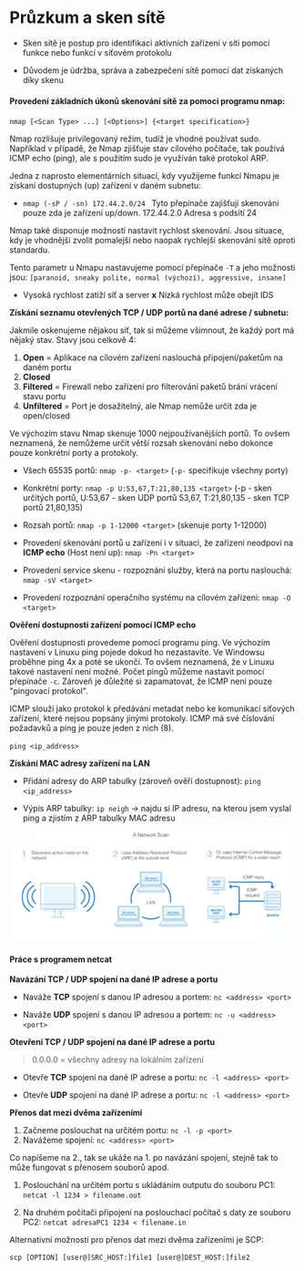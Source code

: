 # Průzkum a sken sítě

-   Sken sítě je postup pro identifikaci aktivních zařízení v síti pomocí funkce nebo funkcí v síťovém protokolu

-   Důvodem je údržba, správa a zabezpečení sítě pomocí dat získaných díky skenu

#### **Provedení základních úkonů skenování sítě za pomoci programu nmap:**

`nmap [<Scan Type> ...] [<Options>] {<target specification>}`



Nmap rozlišuje privilegovaný režim, tudíž je vhodné používat sudo. Například v případě, že Nmap zjišťuje stav cílového počítače, tak používá ICMP echo (ping), ale s použitím sudo je využíván také protokol ARP.

Jedna z naprosto elementárních situací, kdy využijeme funkcí Nmapu je získaní dostupných (up) zařízení v daném subnetu:

-   `nmap (-sP / -sn) 172.44.2.0/24 ` Tyto přepínače zajišťují skenování pouze zda je zařízení up/down. 172.44.2.0 Adresa s podsítí 24



Nmap také disponuje možností nastavit rychlost skenování. Jsou situace, kdy je vhodnější zvolit pomalejší nebo naopak rychlejší skenování sítě oproti standardu.

Tento parametr u Nmapu nastavujeme pomocí přepínače `-T` a jeho možnosti jsou: `[paranoid, sneaky polite, normal (výchozí), aggressive, insane]`

- Vysoká rychlost zatíží síť a server **x** Nízká rychlost může obejít IDS



**Získání seznamu otevřených TCP / UDP portů na dané adrese / subnetu:**

Jakmile oskenujeme nějakou síť, tak si můžeme všimnout, že každý port má nějaký stav. Stavy jsou celkově 4:

1. **Open** = Aplikace na cílovém zařízení naslouchá připojení/paketům na daném portu
2. **Closed** 
3. **Filtered** = Firewall nebo zařízení pro filterování paketů brání vrácení stavu portu
4. **Unfiltered** = Port je dosažitelný, ale Nmap nemůže určit zda je open/closed



Ve výchozím stavu Nmap skenuje 1000 nejpoužívanějších portů. To ovšem neznamená, že nemůžeme určit větší rozsah skenování nebo dokonce pouze konkrétní porty a protokoly.

-   Všech 65535 portů: `nmap -p- <target>` (`-p-` specifikuje všechny porty)

-   Konkrétní porty: `nmap -p U:53,67,T:21,80,135 <target>` (-p - sken určitých portů, U:53,67 - sken UDP portů 53,67, T:21,80,135 - sken TCP portů 21,80,135)

-   Rozsah portů: `nmap -p 1-12000 <target>` (skenuje porty 1-12000)

-   Provedení skenování portů u zařízení i v situaci, že zařízení neodpoví na **ICMP echo** (Host není up): `nmap -Pn <target>` 

-   Provedení service skenu - rozpoznání služby, která na portu naslouchá: `nmap -sV <target>`

-   Provedení rozpoznání operačního systému na cílovém zařízení: `nmap -O <target>`



**Ověření dostupnosti zařízení pomocí ICMP echo**

Ověření dostupnosti provedeme pomocí programu ping. Ve výchozím nastavení v Linuxu ping pojede dokud ho nezastavíte. Ve Windowsu proběhne ping 4x a poté se ukončí. To ovšem neznamená, že v Linuxu takové nastavení není možné. Počet pingů můžeme nastavit pomocí přepínače `-c`. Zároveň je důležité si zapamatovat, že ICMP není pouze "pingovací protokol".

ICMP slouží jako protokol k předávání metadat nebo ke komunikací síťových zařízení, které nejsou popsány jinými protokoly. ICMP má své číslování požadavků a ping je pouze jeden z nich (8). 

`ping <ip_address>`



**Získání MAC adresy zařízení na LAN**

-   Přidání adresy do ARP tabulky (zároveň ověří dostupnost): `ping <ip_address>`

-   Výpis ARP tabulky: `ip neigh` -> najdu si IP adresu, na kterou jsem vyslal ping a zjistím z ARP tabulky MAC adresu

![scan](./Images/6-scan.png)

#### **Práce s programem netcat**

**Navázání TCP / UDP spojení na dané IP adrese a portu**

- Naváže **TCP** spojení s danou IP adresou a portem: `nc <address> <port>`

- Naváže **UDP** spojení s danou IP adresou a portem: `nc -u <address> <port>`

  

**Otevření TCP / UDP spojení na dané IP adrese a portu**

> 0.0.0.0 = všechny adresy na lokálním zařízení

-   Otevře **TCP** spojení na dané IP adrese a portu: `nc -l <address> <port>`

-   Otevře **UDP** spojení na dané IP adrese a portu: `nc -l <address> <port>`



**Přenos dat mezi dvěma zařízeními**

1. Začneme poslouchat na určitém portu: `nc -l -p <port> ` 
2. Navážeme spojení: `nc <address> <port>`

Co napíšeme na 2., tak se ukáže na 1. po navázání spojení, stejně tak to může fungovat s přenosem souborů apod.

1. Poslouchání na určitém portu s ukládáním outputu do souboru PC1: `netcat -l 1234 > filename.out`

2. Na druhém počítači připojení na poslouchací počítač s daty ze souboru PC2: `netcat adresaPC1 1234 < filename.in`

   

Alternativní možností pro přenos dat mezi dvěma zařízeními je SCP:

```
scp [OPTION] [user@]SRC_HOST:]file1 [user@]DEST_HOST:]file2
```

